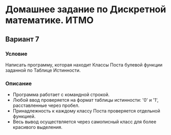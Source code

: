 ﻿# Домашнее задание по Дискретной математике. ИТМО 

## Вариант 7

### Условие
Написать программу, которая находит Классы Поста булевой функции заданной по Таблице Истинности.

### Описание
- Программа работает с командной строкой.
- Любой ввод проверяется на формат таблицы истинности: '0' и '1', расставленные через пробел.
- Принадлежность к каждому классу Поста проверяется отдельной функцией.
- Весь вывод осуществляется через самописный класс для более красивого выделения.
